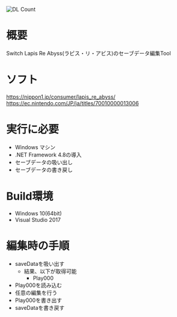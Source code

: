 ![DL Count](https://img.shields.io/github/downloads/turtle-insect/Lapis/total.svg)

# 概要
Switch Lapis Re Abyss(ラピス・リ・アビス)のセーブデータ編集Tool

# ソフト
https://nippon1.jp/consumer/lapis_re_abyss/  
https://ec.nintendo.com/JP/ja/titles/70010000013006

# 実行に必要
* Windows マシン
* .NET Framework 4.8の導入
* セーブデータの吸い出し
* セーブデータの書き戻し

# Build環境
* Windows 10(64bit)
* Visual Studio 2017

# 編集時の手順
* saveDataを吸い出す
   * 結果、以下が取得可能
      * Play000
* Play000を読み込む
* 任意の編集を行う
* Play000を書き出す
* saveDataを書き戻す
